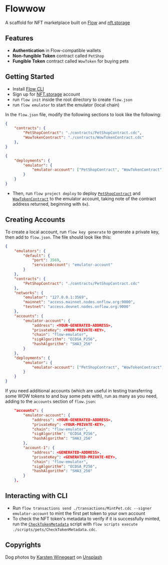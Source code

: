 # Flowwow

A scaffold for NFT marketplace built on [Flow](https://onflow.org) and [nft.storage](https://nft.storage)

## Features
- **Authentication** in Flow-compatible wallets
- **Non-fungible Token** contract called `PetShop`
- **Fungible Token** contract called `WowToken` for buying pets

## Getting Started

- Install [Flow CLI](https://docs.onflow.org/flow-cli/install/)
- Sign up for [NFT.storage](https://nft.storage) account
- run `flow init` inside the root directory to create `flow.json`
- run `flow emulator` to start the emulator (local chain)

In the `flow.json` file, modify the following sections to look like the following:

```json
{
    "contracts": {
		"PetShopContract": "./contracts/PetShopContract.cdc",
        "WowTokenContract": "./contracts/WowTokenContract.cdc"
	},
}
```
```json
{
    "deployments": {
		"emulator": {
			"emulator-account": ["PetShopContract", "WowTokenContract"]
		}
	}
}
```

- Then, run `flow project deploy` to deploy [`PetShopContract`](./contracts/PetShopContract.cdc) and [`WowTokenContract`](./contracts/WowTokenContract.cdc) to the emulator account, taking note of the contract address returned, beginning with `0x`).


## Creating Accounts

To create a local account, run `flow key generate` to generate a private key, then add to `flow.json`. The file should look like this:

```json
{
	"emulators": {
		"default": {
			"port": 3569,
			"serviceAccount": "emulator-account"
		}
	},
	"contracts": {
		"PetShopContract": "./contracts/PetShopContract.cdc"
	},
	"networks": {
		"emulator": "127.0.0.1:3569",
		"mainnet": "access.mainnet.nodes.onflow.org:9000",
		"testnet": "access.devnet.nodes.onflow.org:9000"
	},
	"accounts": {
		"emulator-account": {
			"address": <YOUR-GENERATED-ADDRESS>,
            "privateKey": <YOUR-PRIVATE-KEY>,
            "chain": "flow-emulator",
            "sigAlgorithm": "ECDSA_P256",
            "hashAlgorithm": "SHA3_256"
		}
	},
	"deployments": {
		"emulator": {
			"emulator-account": ["PetShopContract", "WowTokenContract"]
		}
	}
}
```
If you need additional accounts (which are useful in testing transferring some WOW tokens to and buy some pets with), run as many as you need, adding to the `accounts` section of `flow.json`:

```json
	"accounts": {
		"emulator-account": {
			"address": <YOUR-GENERATED-ADDRESS>,
            "privateKey": <YOUR-PRIVATE-KEY>,
            "chain": "flow-emulator",
            "sigAlgorithm": "ECDSA_P256",
            "hashAlgorithm": "SHA3_256"
		},
        "account-1": {
            "address": <GENERATED-ADDRESS>,
            "privateKey": <GENERATED-PRIVATE-KEY>,
            "chain": "flow-emulator",
            "sigAlgorithm": "ECDSA_P256",
            "hashAlgorithm": "SHA3_256"
        }
	},
```

## Interacting with CLI

- Run `flow transactions send ./transactions/MintPet.cdc --signer emulator-account` to mint the first pet token to your own account
- To check the NFT token's metadata to verify if it is successfully minted, run the [`CheckTokenMetadata`](./scripts/pets/CheckTokenMetadata.cdc) script with `flow scripts execute ./scripts/pets/CheckTokenMetadata.cdc`.

## Copyrights

Dog photos by <a href="https://unsplash.com/@karsten116?utm_source=unsplash&utm_medium=referral&utm_content=creditCopyText">Karsten Winegeart</a> on <a href="https://unsplash.com/s/photos/dog?utm_source=unsplash&utm_medium=referral&utm_content=creditCopyText">Unsplash</a>
